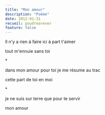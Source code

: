 ```yaml
---
title: "Mon amour"
description: "Poème"
date: 2012-01-31
recueil: poudrearever
feature: false
---
```


Il n'y a rien à faire ici
à part t'aimer

tout m'ennuie sans toi

\*

dans mon amour pour toi
je me résume au trac

cette part de toi en moi

\*

je ne suis sur terre
que pour te servir

mon amour
